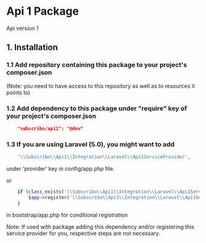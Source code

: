 # Api 1 Package

Api version 1

## 1. Installation

### 1.1 Add repository containing this package to your project's composer.json

(Note: you need to have access to this repository as well as to resources it points to)

### 1.2 Add dependency to this package under "require" key of your project's composer.json

```json
    "subscribo/api1": "@dev"
```

### 1.3 If you are using Laravel (5.0), you might want to add

```php
    '\\Subscribo\\Api1\\Integration\\Laravel\\Api1ServiceProvider',
```

under 'provider' key in config/app.php file.

or

```php
    if (class_exists('\\Subscribo\\Api1\\Integration\\Laravel\\Api1ServiceProvider')) {
        $app->register('\\Subscribo\\Api1\\Integration\\Laravel\\Api1ServiceProvider');
    }
```

in bootstrap/app.php for conditional registration

Note: If used with package adding this dependency and/or registering this service provider for you, respective steps are not necessary.

